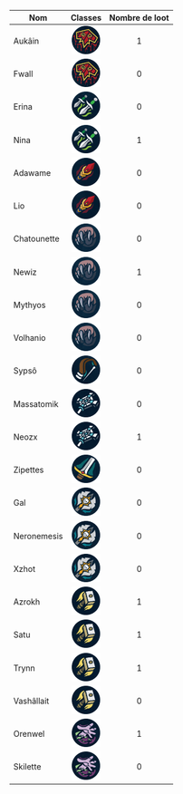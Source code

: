 | Nom         |                                         Classes                                         | Nombre de loot |
| ----------- | :-------------------------------------------------------------------------------------: | :------------: |
| Aukâin      |    <img title="chaman" alt="Alt text" src="/classes/shaman.png" width=50 height=50 >    |       1        |
| Fwall       |    <img title="chaman" alt="Alt text" src="/classes/shaman.png" width=50 height=50 >    |       0        |
| Erina       |    <img title="voleur" alt="Alt text" src="/classes/rogue.png" width=50 height=50 >     |       0        |
| Nina        |    <img title="voleur" alt="Alt text" src="/classes/rogue.png" width=50 height=50 >     |       1        |
| Adawame     |      <img title="mage" alt="Alt text" src="/classes/mage.png" width=50 height=50 >      |       0        |
| Lio         |      <img title="mage" alt="Alt text" src="/classes/mage.png" width=50 height=50 >      |       0        |
| Chatounette |    <img title="druide" alt="Alt text" src="/classes/druide.png" width=50 height=50 >    |       0        |
| Newiz       |    <img title="druide" alt="Alt text" src="/classes/druide.png" width=50 height=50 >    |       1        |
| Mythyos     |    <img title="druide" alt="Alt text" src="/classes/druide.png" width=50 height=50 >    |       0        |
| Volhanio    |    <img title="druide" alt="Alt text" src="/classes/druide.png" width=50 height=50 >    |       0        |
| Sypsô       |    <img title="hunter" alt="Alt text" src="/classes/hunter.png" width=50 height=50 >    |       0        |
| Massatomik  |    <img title="Prêtre" alt="Alt text" src="/classes/priest.png" width=50 height=50 >    |       0        |
| Neozx       |    <img title="Prêtre" alt="Alt text" src="/classes/priest.png" width=50 height=50 >    |       1        |
| Zipettes    |       <img title="War" alt="Alt text" src="/classes/war.png" width=50 height=50 >       |       0        |
| Gal         |        <img title="DK" alt="Alt text" src="/classes/dk.png" width=50 height=50 >        |       0        |
| Neronemesis |        <img title="DK" alt="Alt text" src="/classes/dk.png" width=50 height=50 >        |       0        |
| Xzhot       |        <img title="DK" alt="Alt text" src="/classes/dk.png" width=50 height=50 >        |       0        |
| Azrokh      |   <img title="Paladin" alt="Alt text" src="/classes/paladin.png" width=50 height=50 >   |       1        |
| Satu        |   <img title="Paladin" alt="Alt text" src="/classes/paladin.png" width=50 height=50 >   |       1        |
| Trynn       |   <img title="Paladin" alt="Alt text" src="/classes/paladin.png" width=50 height=50 >   |       1        |
| Vashâllait  |   <img title="Paladin" alt="Alt text" src="/classes/paladin.png" width=50 height=50 >   |       0        |
| Orenwel     | <img title="demoniste" alt="Alt text" src="/classes/demoniste.png" width=50 height=50 > |       1        |
| Skilette    | <img title="demoniste" alt="Alt text" src="/classes/demoniste.png" width=50 height=50 > |       0        |
